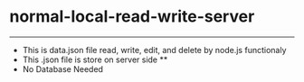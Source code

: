 ﻿# normal-local-read-write-server

-------------
- This is data.json file read, write, edit, and delete by node.js functionaly
- This .json file is store on server side **
- No Database Needed
